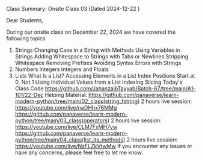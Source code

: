 Class Summary: Onsite Class 03 (Dated 2024-12-22 )

Dear Students,  

During our onsite class on December 22, 2024 we have covered the following topics 

1. Strings
Changing Case in a String with Methods
Using Variables in Strings
Adding Whitespace to Strings with Tabs or Newlines
Stripping Whitespace
Removing Prefixes
Avoiding Syntax Errors with Strings
2. Numbers
Integers
Integers and Floats
3. Lists 
What Is a List?
Accessing Elements in a List
Index Positions Start at 0, Not 1
Using Individual Values from a List
Indexing
Slicing 
Today's Class Code
https://github.com/JahanzaibTayyab/Batch-67/tree/main/A1-101/22-Dec
Helping Material: 
https://github.com/panaverse/learn-modern-python/tree/main/02_class(string_fstring)
2 hours live session: https://youtube.com/live/rwDHhx76MMg
https://github.com/panaverse/learn-modern-python/tree/main/03_class(operators)
2 hours live session: https://youtube.com/live/CLM7FxMH7vw
https://github.com/panaverse/learn-modern-python/tree/main/04_class(list_its_methods)
2 hours live session: https://youtube.com/live/NzFLZkVtwMw
If you encounter any issues or have any concerns, please feel free to let me know.
